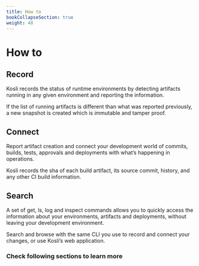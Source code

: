 ```yaml
---
title: How to
bookCollapseSection: true
weight: 40
---
```

# How to

## Record

Kosli records the status of runtime environments by detecting artifacts running in any given environment and reporting the information.

If the list of running artifacts is different than what was reported previously, a new snapshot is created which is immutable and tamper proof.

## Connect 

Report artifact creation and connect your development world of commits, builds, tests, approvals and deployments with what’s happening in operations.

Kosli records the sha of each build artifact, its source commit, history, and any other CI build information.

## Search

A set of get, ls, log and inspect commands allows you to quickly access the information about your environments, artifacts and deployments, without leaving your development environment.

Search and browse with the same CLI you use to record and connect your changes, or use Kosli’s web application.

### Check following sections to learn more